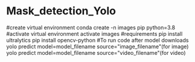 # Mask_detection_Yolo
#create virtual environment
conda create -n images pip python=3.8
#activate virtual environment
activate images
#requirements
pip install ultralytics
pip install opencv-python
#To run code after model downloads
yolo predict model=model_filename source="image_filename"(for image)
yolo predict model=model_filename source="video_filename"(for video)
